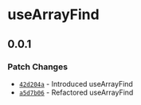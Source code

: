# useArrayFind

## 0.0.1

### Patch Changes

- [`42d204a`](https://github.com/changeelog/react-hooks/commit/42d204adec6a5c0fbae0c13b855657bf4d23fd17) - Introduced useArrayFind
- [`a5d7b06`](https://github.com/changeelog/reactuse/commit/a5d7b06a0627c561de947ddd29139cdd0eb48bb2#diff-3c35aa01f47d503636701b3fc597a1b06c966f2bf59c286ea7b3c06dbfb0fff9) - Refactored useArrayFind
